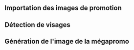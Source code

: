 ## Importation des images de promotion

## Détection de visages

## Génération de l'image de la mégapromo




